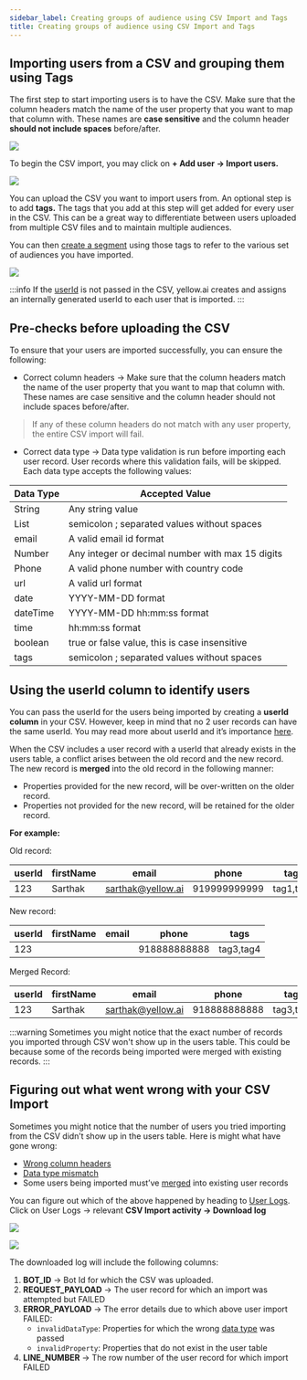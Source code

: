 ```yaml
---
sidebar_label: Creating groups of audience using CSV Import and Tags
title: Creating groups of audience using CSV Import and Tags
---
```


## Importing users from a CSV and grouping them using Tags
The first step to start importing users is to have the CSV. Make sure that the column headers match the name of the user property that you want to map that column with. These names are **case sensitive** and the column header **should not include spaces** before/after.

![](https://i.imgur.com/gEcRb2s.jpg)

To begin the CSV import, you may click on **+ Add user → Import users.**

![](https://i.imgur.com/ntdUjuO.jpg)

You can upload the CSV you want to import users from. An optional step is to add **tags.** The tags that you add at this step will get added for every user in the CSV. This can be a great way to differentiate between users uploaded from multiple CSV files and to maintain multiple audiences.

You can then [create a segment](https://docs.yellow.ai/docs/platform_concepts/engagement/cdp/user_data_segments/creating_managing_user_segment/) using those tags to refer to the various set of audiences you have imported.

![](https://i.imgur.com/Asg1896.jpg)

:::info
If the [userId](https://docs.yellow.ai/docs/platform_concepts/engagement/cdp/enriching_user_profiles/builder_capture_data/#2-what-are-identified-users) is not passed in the CSV, yellow.ai creates and assigns an internally generated userId to each user that is imported.
:::

## Pre-checks before uploading the CSV

To ensure that your users are imported successfully, you can ensure the following:
- Correct column headers → Make sure that the column headers match the name of the user property that you want to map that column with. These names are case sensitive and the column header should not include spaces before/after. 

> If any of these column headers do not match with any user property, the entire CSV import will fail.


- Correct data type → Data type validation is run before importing each user record. User records where this validation fails, will be skipped. Each data type accepts the following values:

| Data Type | Accepted Value                                   |
|-----------|--------------------------------------------------|
| String    | Any string value                                 |
| List      | semicolon ; separated values without spaces      |
| email     | A valid email id format                          |
| Number    | Any integer or decimal number with max 15 digits |
| Phone     | A valid phone number with country code           |
| url       | A valid url format                               |
| date      | YYYY-MM-DD format                                |
| dateTime  | YYYY-MM-DD hh:mm:ss format                       |
| time      | hh:mm:ss format                                  |
| boolean   | true or false value, this is case insensitive    |
| tags      | semicolon ; separated values without spaces      |

## Using the userId column to identify users

You can pass the userId for the users being imported by creating a **userId column** in your CSV. However, keep in mind that no 2 user records can have the same userId. You may read more about userId and it’s importance [here](https://docs.yellow.ai/docs/platform_concepts/engagement/cdp/enriching_user_profiles/user_id).

When the CSV includes a user record with a userId that already exists in the users table, a conflict arises between the old record and the new record. The new record is **merged** into the old record in the following manner:

- Properties provided for the new record, will be over-written on the older record.
- Properties not provided for the new record, will be retained for the older record.

**For example:**


Old record:

| userId | firstName | email             | phone        | tags      |
|--------|-----------|-------------------|--------------|-----------|
|    123 | Sarthak   | sarthak@yellow.ai | 919999999999 | tag1,tag2 |

New record:

| userId | firstName | email | phone        | tags      |
|--------|-----------|-------|--------------|-----------|
|    123 |           |       | 918888888888 | tag3,tag4 |

Merged Record:

| userId | firstName | email             | phone        | tags      |
|--------|-----------|-------------------|--------------|-----------|
|    123 | Sarthak   | sarthak@yellow.ai | 918888888888 | tag3,tag4 |

:::warning
Sometimes you might notice that the exact number of records you imported through CSV won't show up in the users table. This could be because some of the records being imported were merged with existing records.
:::

## Figuring out what went wrong with your CSV Import

Sometimes you might notice that the number of users you tried importing from the CSV didn’t show up in the users table. Here is might what have gone wrong:
- [Wrong column headers](https://docs.yellow.ai/docs/platform_concepts/engagement/cdp/enriching_user_profiles/create_audience_group_csv/#pre-checks-before-uploading-the-csv)
- [Data type mismatch](https://docs.yellow.ai/docs/platform_concepts/engagement/cdp/enriching_user_profiles/create_audience_group_csv/#pre-checks-before-uploading-the-csv)
- Some users being imported must’ve [merged](https://docs.yellow.ai/docs/platform_concepts/engagement/cdp/enriching_user_profiles/create_audience_group_csv/#using-the-userid-column-to-identify-users) into existing user records

You can figure out which of the above happened by heading to [User Logs](https://docs.yellow.ai/docs/platform_concepts/engagement/cdp/user_data_segments/manage_user_data/#user-logs). Click on User Logs →  relevant **CSV Import activity → Download log**


![](https://i.imgur.com/5jj2BgM.jpg)

![](https://i.imgur.com/55QuPiA.jpg)

The downloaded log will include the following columns:
1. **BOT_ID** → Bot Id for which the CSV was uploaded.
2. **REQUEST_PAYLOAD** → The user record for which an import was attempted but FAILED
3. **ERROR_PAYLOAD** → The error details due to which above user import FAILED:
    - `invalidDataType`: Properties for which the wrong [data type](https://docs.yellow.ai/docs/platform_concepts/engagement/cdp/user_data_segments/cdp_data/#user-property-data-types) was passed
    - `invalidProperty`: Properties that do not exist in the user table
4. **LINE_NUMBER** → The row number of the user record for which import FAILED
